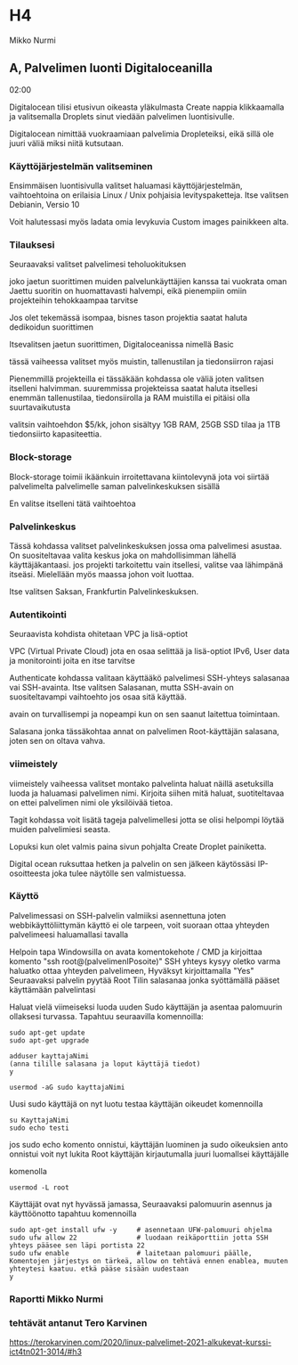 # H4

Mikko Nurmi

## A, Palvelimen luonti Digitaloceanilla

02:00

Digitalocean tilisi etusivun oikeasta yläkulmasta Create nappia klikkaamalla ja valitsemalla Droplets sinut viedään palvelimen luontisivulle.

Digitalocean nimittää vuokraamiaan palvelimia Dropleteiksi, eikä sillä ole juuri väliä miksi niitä kutsutaan.


### Käyttöjärjestelmän valitseminen

Ensimmäisen luontisivulla valitset haluamasi käyttöjärjestelmän, vaihtoehtoina on erilaisia Linux / Unix pohjaisia levityspaketteja.
Itse valitsen Debianin, Versio 10

Voit halutessasi myös ladata omia levykuvia Custom images painikkeen alta.


### Tilauksesi

Seuraavaksi valitset palvelimesi teholuokituksen

joko jaetun suorittimen muiden palvelunkäyttäjien kanssa tai vuokrata oman
Jaettu suoritin on huomattavasti halvempi, eikä pienempiin omiin projekteihin tehokkaampaa tarvitse

Jos olet tekemässä isompaa, bisnes tason projektia saatat haluta dedikoidun suorittimen

Itsevalitsen jaetun suorittimen, Digitaloceanissa nimellä Basic

tässä vaiheessa valitset myös muistin, tallenustilan ja tiedonsiirron rajasi

Pienemmillä projekteilla ei tässäkään kohdassa ole väliä joten valitsen itselleni halvimman.
suuremmissa projekteissa saatat haluta itsellesi enemmän tallenustilaa, tiedonsiirolla ja RAM muistilla ei pitäisi olla suurtavaikutusta

valitsin vaihtoehdon $5/kk, johon sisältyy 1GB RAM, 25GB SSD tilaa ja 1TB tiedonsiirto kapasiteettia.


### Block-storage

Block-storage toimii ikäänkuin irroitettavana kiintolevynä jota voi siirtää palvelimelta palvelimelle saman palvelinkeskuksen sisällä

En valitse itselleni tätä vaihtoehtoa


### Palvelinkeskus

Tässä kohdassa valitset palvelinkeskuksen jossa oma palvelimesi asustaa.
On suositeltavaa valita keskus joka on mahdollisimman lähellä käyttäjäkantaasi. jos projekti tarkoitettu vain itsellesi, valitse vaa lähimpänä itseäsi. Mielellään myös maassa johon voit luottaa.

Itse valitsen Saksan, Frankfurtin Palvelinkeskuksen.


### Autentikointi

Seuraavista kohdista ohitetaan VPC ja lisä-optiot

VPC (Virtual Private Cloud) jota en osaa selittää ja lisä-optiot IPv6, User data ja monitorointi
joita en itse tarvitse

Authenticate kohdassa valitaan käyttääkö palvelimesi SSH-yhteys salasanaa vai SSH-avainta.
Itse valitsen Salasanan, mutta SSH-avain on suositeltavampi vaihtoehto jos osaa sitä käyttää.

avain on turvallisempi ja nopeampi kun on sen saanut laitettua toimintaan.

Salasana jonka tässäkohtaa annat on palvelimen Root-käyttäjän salasana, joten sen on oltava vahva.


### viimeistely

viimeistely vaiheessa valitset montako palvelinta haluat näillä asetuksilla luoda ja haluamasi palvelimen nimi. Kirjoita siihen mitä haluat, suotiteltavaa on ettei palvelimen nimi ole yksilöivää tietoa.

Tagit kohdassa voit lisätä tageja palvelimellesi jotta se olisi helpompi löytää muiden palvelimiesi seasta.

Lopuksi kun olet valmis paina sivun pohjalta Create Droplet painiketta.

Digital ocean ruksuttaa hetken ja palvelin on sen jälkeen käytössäsi IP-osoitteesta joka tulee näytölle sen valmistuessa.


### Käyttö

Palvelimessasi on SSH-palvelin valmiiksi asennettuna joten webbikäyttöliittymän käyttö ei ole tarpeen, voit suoraan ottaa yhteyden palvelimeesi haluamallasi tavalla

Helpoin tapa Windowsilla on avata komentokehote / CMD ja kirjoittaa komento "ssh root@(palvelimenIPosoite)"
SSH yhteys kysyy oletko varma haluatko ottaa yhteyden palvelimeen, Hyväksyt kirjoittamalla "Yes"
Seuraavaksi palvelin pyytää Root Tilin salasanaa jonka syöttämällä pääset käyttämään palvelintasi

Haluat vielä viimeiseksi luoda uuden Sudo käyttäjän ja asentaa palomuurin ollaksesi turvassa.
Tapahtuu seuraavilla komennoilla:

    sudo apt-get update
    sudo apt-get upgrade

    adduser kayttajaNimi
    (anna tilille salasana ja loput käyttäjä tiedot)
    y

    usermod -aG sudo kayttajaNimi

Uusi sudo käyttäjä on nyt luotu
testaa käyttäjän oikeudet komennoilla

    su KayttajaNimi
    sudo echo testi

jos sudo echo komento onnistui, käyttäjän luominen ja sudo oikeuksien anto onnistui
voit nyt lukita Root käyttäjän kirjautumalla juuri luomallsei käyttäjälle

komenolla 

    usermod -L root
    
Käyttäjät ovat nyt hyvässä jamassa, Seuraavaksi palomuurin asennus ja käyttöönotto
tapahtuu komennoilla

    sudo apt-get install ufw -y     # asennetaan UFW-palomuuri ohjelma
    sudo ufw allow 22               # luodaan reikäporttiin jotta SSH yhteys pääsee sen läpi portista 22
    sudo ufw enable                 # laitetaan palomuuri päälle, Komentojen järjestys on tärkeä, allow on tehtävä ennen enablea, muuten yhteytesi kaatuu. etkä pääse sisään uudestaan
    y


###

### Raportti Mikko Nurmi
### tehtävät antanut Tero Karvinen
https://terokarvinen.com/2020/linux-palvelimet-2021-alkukevat-kurssi-ict4tn021-3014/#h3